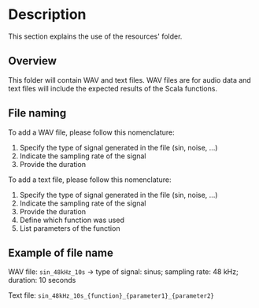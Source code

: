 # Description

This section explains the use of the resources' folder.

## Overview

This folder will contain WAV and text files. WAV files are for audio data and text files will include the expected results of the Scala functions.

## File naming

To add a WAV file, please follow this nomenclature:

1. Specify the type of signal generated in the file (sin, noise, ...)
2. Indicate the sampling rate of the signal
3. Provide the duration



To add a text file, please follow this nomenclature:

1. Specify the type of signal generated in the file (sin, noise, ...)
2. Indicate the sampling rate of the signal
3. Provide the duration
4. Define which function was used
5. List parameters of the function


## Example of file name

WAV file:
`sin_48kHz_10s`  -> type of signal: sinus; sampling rate: 48 kHz; duration: 10 seconds

Text file:
`sin_48kHz_10s_{function}_{parameter1}_{parameter2}`
